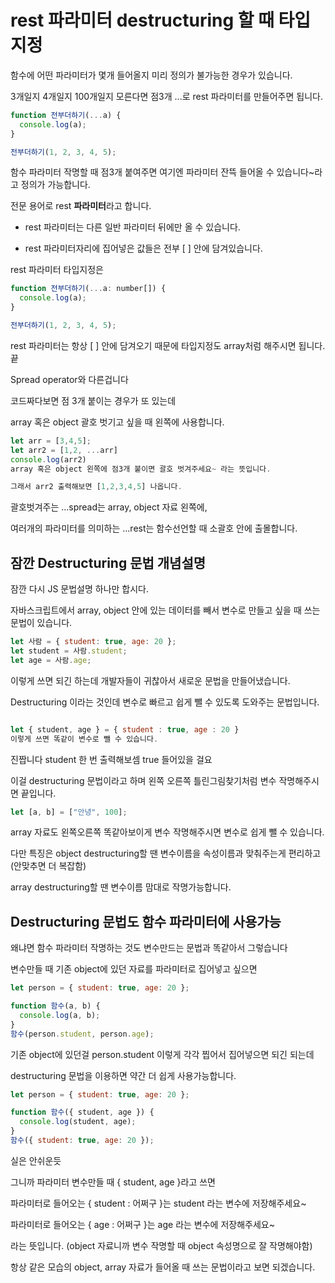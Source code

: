 # rest 파라미터 destructuring 할 때 타입지정

함수에 어떤 파라미터가 몇개 들어올지 미리 정의가 불가능한 경우가 있습니다.

3개일지 4개일지 100개일지 모른다면 점3개 ...로 rest 파라미터를 만들어주면 됩니다.

```jsx
function 전부더하기(...a) {
  console.log(a);
}

전부더하기(1, 2, 3, 4, 5);
```

함수 파라미터 작명할 때 점3개 붙여주면 여기엔 파라미터 잔뜩 들어올 수 있습니다~라고 정의가 가능합니다.

전문 용어로 rest **파라미터**라고 합니다.

- rest 파라미터는 다른 일반 파라미터 뒤에만 올 수 있습니다.

- rest 파라미터자리에 집어넣은 값들은 전부 [ ] 안에 담겨있습니다.

rest 파라미터 타입지정은

```jsx
function 전부더하기(...a: number[]) {
  console.log(a);
}

전부더하기(1, 2, 3, 4, 5);
```

rest 파라미터는 항상 [ ] 안에 담겨오기 때문에 타입지정도 array처럼 해주시면 됩니다. 끝

Spread operator와 다른겁니다

코드짜다보면 점 3개 붙이는 경우가 또 있는데

array 혹은 object 괄호 벗기고 싶을 때 왼쪽에 사용합니다.

```jsx
let arr = [3,4,5];
let arr2 = [1,2, ...arr]
console.log(arr2)
array 혹은 object 왼쪽에 점3개 붙이면 괄호 벗겨주세요~ 라는 뜻입니다.

그래서 arr2 출력해보면 [1,2,3,4,5] 나옵니다.
```

괄호벗겨주는 ...spread는 array, object 자료 왼쪽에,

여러개의 파라미터를 의미하는 ...rest는 함수선언할 때 소괄호 안에 출몰합니다.

## 잠깐 Destructuring 문법 개념설명

잠깐 다시 JS 문법설명 하나만 합시다.

자바스크립트에서 array, object 안에 있는 데이터를 빼서 변수로 만들고 싶을 때 쓰는 문법이 있습니다.

```jsx
let 사람 = { student: true, age: 20 };
let student = 사람.student;
let age = 사람.age;
```

이렇게 쓰면 되긴 하는데 개발자들이 귀찮아서 새로운 문법을 만들어냈습니다.

Destructuring 이라는 것인데 변수로 빠르고 쉽게 뺄 수 있도록 도와주는 문법입니다.

```jsx

let { student, age } = { student : true, age : 20 }
이렇게 쓰면 똑같이 변수로 뺄 수 있습니다.
```

진짭니다 student 한 번 출력해보셈 true 들어있을 걸요

이걸 destructuring 문법이라고 하며 왼쪽 오른쪽 틀린그림찾기처럼 변수 작명해주시면 끝입니다.

```jsx
let [a, b] = ["안녕", 100];
```

array 자료도 왼쪽오른쪽 똑같아보이게 변수 작명해주시면 변수로 쉽게 뺄 수 있습니다.

다만 특징은 object destructuring할 땐 변수이름을 속성이름과 맞춰주는게 편리하고 (안맞추면 더 복잡함)

array destructuring할 땐 변수이름 맘대로 작명가능합니다.

## Destructuring 문법도 함수 파라미터에 사용가능

왜냐면 함수 파라미터 작명하는 것도 변수만드는 문법과 똑같아서 그렇습니다

변수만들 때 기존 object에 있던 자료를 파라미터로 집어넣고 싶으면

```jsx
let person = { student: true, age: 20 };

function 함수(a, b) {
  console.log(a, b);
}
함수(person.student, person.age);
```

기존 object에 있던걸 person.student 이렇게 각각 찝어서 집어넣으면 되긴 되는데

destructuring 문법을 이용하면 약간 더 쉽게 사용가능합니다.

```jsx
let person = { student: true, age: 20 };

function 함수({ student, age }) {
  console.log(student, age);
}
함수({ student: true, age: 20 });
```

실은 안쉬운듯

그니까 파라미터 변수만들 때 { student, age }라고 쓰면

파라미터로 들어오는 { student : 어쩌구 }는 student 라는 변수에 저장해주세요~

파라미터로 들어오는 { age : 어쩌구 }는 age 라는 변수에 저장해주세요~

라는 뜻입니다. (object 자료니까 변수 작명할 때 object 속성명으로 잘 작명해야함)

항상 같은 모습의 object, array 자료가 들어올 때 쓰는 문법이라고 보면 되겠습니다.
